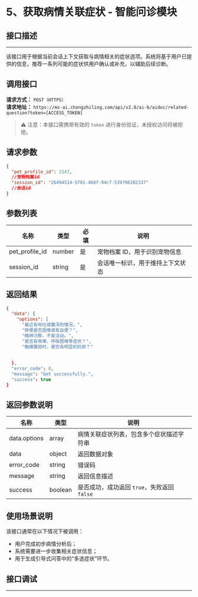 # 5、获取病情关联症状 - 智能问诊模块

## 接口描述
---
该接口用于根据当前会话上下文获取与病情相关的症状选项。系统将基于用户已提供的信息，推荐一系列可能的症状供用户确认或补充，以辅助后续诊断。

## 调用接口

**请求方式：** `POST（HTTPS）`  
**请求地址：** `https://ms-ai.chongzhiling.com/api/v2.0/ai-b/aidoc/related-question?token=[ACCESS_TOKEN]`

> ⚠️ 注意：本接口需携带有效的 `token` 进行身份验证，未授权访问将被拒绝。

## 请求参数

```json
{
  "pet_profile_id": 3147,
  //宠物档案id
  "session_id": "26494514-5f81-468f-94c7-539706282337"
  //会话id
}
```

## 参数列表

| 名称             | 类型     | 必填 | 说明             |
|----------------|--------|----|----------------|
| pet_profile_id | number | 是  | 宠物档案 ID，用于识别宠物信息          |
| session_id     | string | 是  | 会话唯一标识，用于维持上下文状态 |

## 返回结果

```json
{
  "data": {
    "options": [
      "最近有呕吐或腹泻的情况。",
      "排便是否困难或有血便？",
      "精神沉郁，不爱活动。",
      "是否有咳嗽、呼吸困难等症状？",
      "触摸腹部时，是否有明显的抗拒？"
    
      
  },
  "error_code": 0,
  "message": "Get successfully.",
  "success": true
}
```

## 返回参数说明

| 名称         | 类型      | 说明                      |
|------------|---------|-------------------------|
| data.options | array   | 病情关联症状列表，包含多个症状描述字符串      |
| data       | object  | 返回数据对象                  |
| error_code | string  | 错误码                     |
| message    | string  | 返回信息描述                  |
| success    | boolean | 是否成功，成功返回 `true`，失败返回 `false` |

## 使用场景说明

该接口通常在以下情况下被调用：

- 用户完成初步病情分析后；
- 系统需要进一步收集相关症状信息；
- 用于生成引导式问答中的“多选症状”环节。


## 接口调试
---
<script setup>  
import SwaggerUI from '../../../../src/components/SwaggerUI.vue'  
</script>  

<ClientOnly>  
  <SwaggerUI   
    tag="related-question"   
    type="post"   
    path="/aidoc/related-question"   
  />  
</ClientOnly>


